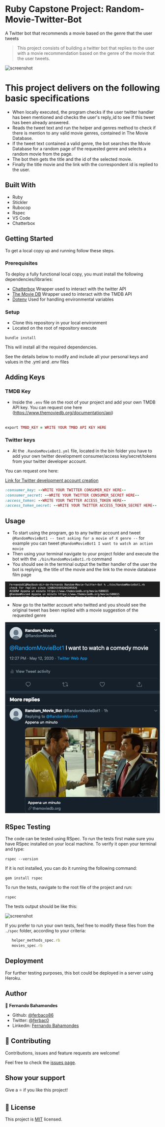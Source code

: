# Ruby Capstone Project: Random-Movie-Twitter-Bot
A Twitter bot that recommends a movie based on the genre that the user tweets

> This project consists of building a twitter bot that replies to the user with a movie recommendation based on the genre of the movie that the user tweets.

![screenshot](./assets/TweetBot.gif)


# This project delivers on the following basic specifications
- When locally executed, the program checks if the user twitter handler has been mentioned and checks the user's reply_id to see if this tweet has been already answered.
- Reads the tweet text and run the helper and genres method to check if there is mention to any valid movie genres, contained in The Movie Database.
- If the tweet text contained a valid genre, the bot searches the Movie Database for a random page of the requested genre and selects a random movie from the page.
- The bot then gets the title and the id of the selected movie.
- Finally the title movie and the link with the correspondent id is replied to the user. 

## Built With

- Ruby
- Stickler
- Rubocop
- Rspec
- VS Code
- Chatterbox

## Getting Started

To get a local copy up and running follow these steps.

### Prerequisites
To deploy a fully functional local copy, you must install the following dependencies/libraries: 
- [Chatterbox](https://github.com/muffinista/chatterbot) Wrapper used to interact with the twitter API
- [The Movie DB](https://github.com/ahmetabdi/themoviedb/) Wrapper used to interact with the TMDB API
- [Dotenv](https://github.com/bkeepers/dotenv) Used for handling environmental variables

### Setup
- Clone this repository in your local environment
- Located on the root of repository execute 

 ```bundle install``` 
 
 This will install all the required dependencies. 

 See the details below to modify and include all your personal  keys and values in the .yml and .env files
 
## Adding Keys

### TMDB Key 

- Inside the ```.env``` file on the root of your project and add your own TMDB API key. You can request one here (https://www.themoviedb.org/documentation/api)

```ruby

export TMBD_KEY = WRITE YOUR TMBD API KEY HERE

```

### Twitter keys

- At the ```.RandomMovieBot1.yml``` file, located in the bin folder you have to add your own twitter development consumer/access key/secret/tokens from your twitter developer account.

You can request one here:

[Link for Twitter development account creation](https://developer.twitter.com/en/apply-for-access)

```ruby
:consumer_key: --WRITE YOUR TWITTER CONSUMER_KEY HERE--
:consumer_secret: --WRITE YOUR TWITTER CONSUMER_SECRET HERE--
:access_token: --WRITE YOUR TWITTER ACCESS_TOKEN HERE--
:access_token_secret: --WRITE YOUR TWITTER ACCESS_TOKEN_SECRET HERE--
```

## Usage
- To start using the program, go to any twitter account and tweet ```@RandomMovieBot1 -- text asking for a movie of X genre --```
for example you can tweet ```@RandomMovieBot1 I want to watch an action movie```
- Then using your terminal navigate to your project folder and execute the bot with the ```./bin/RandomMovieBot1.rb``` command
- You should see in the terminal output the twitter handler of the user the bot is replying, the title of the movie and the link to the movie database film page

![screenshot](./assets/screenshot1.png)

- Now go to the twitter account who twitted and you should see the original tweet has been replied with a movie suggestion of the requested genre

![screenshot](./assets/screenshot2.png)

## RSpec Testing

The code can be tested using RSpec. To run the tests first make sure you have RSpec installed on your local machine. To verify it open your terminal and type:

```rspec --version```

If it is not installed, you can do it running the following command:

```gem install rspec```

To run the tests, navigate to the root file of the project and run:

```rspec```

 The tests output should be like this:

![screenshot](./assets/screenshot3.png)

If you prefer to run your own tests, feel free to modify these files from the ```./spec``` folder, according to your criteria:

```genres_spec.rb
   helper_methods_spec.rb
   movies_spec.rb
```


## Deployment

For further testing purposes, this bot could be deployed in a server using Heroku.

## Author

👤 **Fernando Bahamondes**

- Github: [@ferbaco86](https://github.com/ferbaco86)
- Twitter: [@ferbac0](https://twitter.com/ferbac0)
- Linkedin: [Fernando Bahamondes](https://www.linkedin.com/in/fernando-bahamondes-correa)

## 🤝 Contributing

Contributions, issues and feature requests are welcome!

Feel free to check the [issues page](https://github.com/ferbaco86/Random-Movie-Twitter-Bot/issues).

## Show your support

Give a ⭐️ if you like this project!


## 📝 License

This project is [MIT](https://github.com/ferbaco86/Random-Movie-Twitter-Bot/blob/twitter-bot/LICENSE) licensed.
